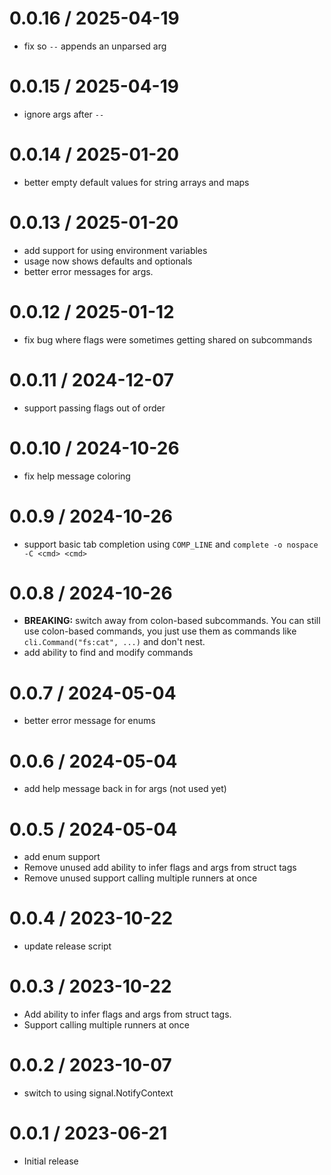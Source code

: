 # 0.0.16 / 2025-04-19

- fix so `--` appends an unparsed arg

# 0.0.15 / 2025-04-19

- ignore args after `--`

# 0.0.14 / 2025-01-20

- better empty default values for string arrays and maps

# 0.0.13 / 2025-01-20

- add support for using environment variables
- usage now shows defaults and optionals
- better error messages for args.

# 0.0.12 / 2025-01-12

- fix bug where flags were sometimes getting shared on subcommands

# 0.0.11 / 2024-12-07

- support passing flags out of order

# 0.0.10 / 2024-10-26

- fix help message coloring

# 0.0.9 / 2024-10-26

- support basic tab completion using `COMP_LINE` and `complete -o nospace -C <cmd> <cmd>`

# 0.0.8 / 2024-10-26

- **BREAKING:** switch away from colon-based subcommands.
  You can still use colon-based commands, you just use them as commands like `cli.Command("fs:cat", ...)` and don't nest.
- add ability to find and modify commands

# 0.0.7 / 2024-05-04

- better error message for enums

# 0.0.6 / 2024-05-04

- add help message back in for args (not used yet)

# 0.0.5 / 2024-05-04

- add enum support
- Remove unused add ability to infer flags and args from struct tags
- Remove unused support calling multiple runners at once

# 0.0.4 / 2023-10-22

- update release script

# 0.0.3 / 2023-10-22

- Add ability to infer flags and args from struct tags.
- Support calling multiple runners at once

# 0.0.2 / 2023-10-07

- switch to using signal.NotifyContext

# 0.0.1 / 2023-06-21

- Initial release
